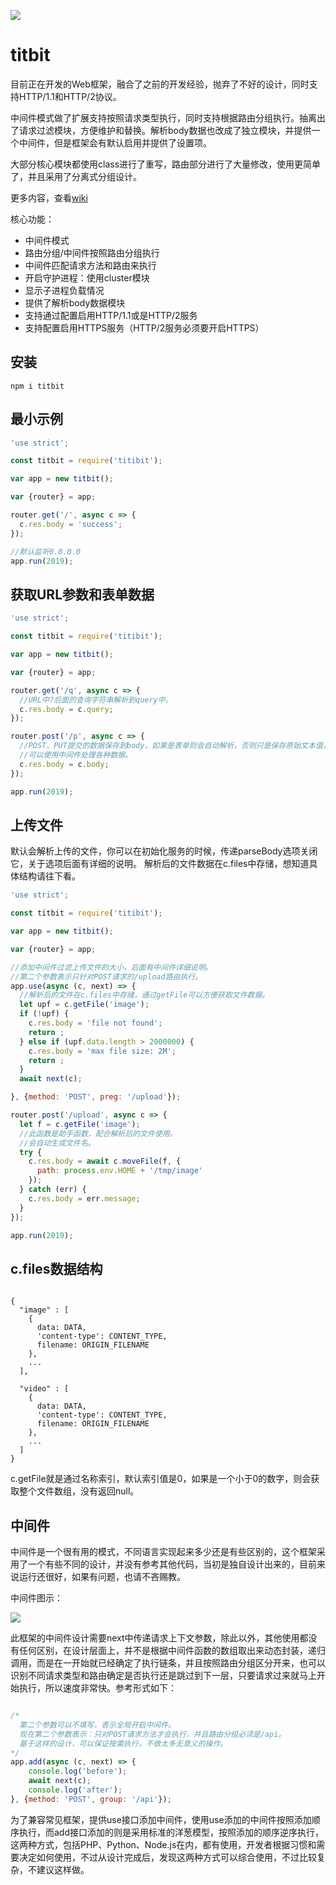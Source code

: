 
![ ](images/titbit.png)

# titbit

目前正在开发的Web框架，融合了之前的开发经验，抛弃了不好的设计，同时支持HTTP/1.1和HTTP/2协议。

中间件模式做了扩展支持按照请求类型执行，同时支持根据路由分组执行。抽离出了请求过滤模块，方便维护和替换。解析body数据也改成了独立模块，并提供一个中间件，但是框架会有默认启用并提供了设置项。

大部分核心模块都使用class进行了重写，路由部分进行了大量修改，使用更简单了，并且采用了分离式分组设计。

更多内容，查看[wiki](https://github.com/master-genius/titbit/wiki)

核心功能：

* 中间件模式
* 路由分组/中间件按照路由分组执行
* 中间件匹配请求方法和路由来执行
* 开启守护进程：使用cluster模块
* 显示子进程负载情况
* 提供了解析body数据模块
* 支持通过配置启用HTTP/1.1或是HTTP/2服务
* 支持配置启用HTTPS服务（HTTP/2服务必须要开启HTTPS）

## 安装

```
npm i titbit
```

## 最小示例

``` JavaScript
'use strict';

const titbit = require('titibit');

var app = new titbit();

var {router} = app;

router.get('/', async c => {
  c.res.body = 'success';
});

//默认监听0.0.0.0
app.run(2019);

```

## 获取URL参数和表单数据

``` JavaScript
'use strict';

const titbit = require('titibit');

var app = new titbit();

var {router} = app;

router.get('/q', async c => {
  //URL中?后面的查询字符串解析到query中。
  c.res.body = c.query;
});

router.post('/p', async c => {
  //POST、PUT提交的数据保存到body，如果是表单则会自动解析，否则只是保存原始文本值，
  //可以使用中间件处理各种数据。
  c.res.body = c.body;
});

app.run(2019);

```

## 上传文件

默认会解析上传的文件，你可以在初始化服务的时候，传递parseBody选项关闭它，关于选项后面有详细的说明。
解析后的文件数据在c.files中存储，想知道具体结构请往下看。

``` JavaScript
'use strict';

const titbit = require('titibit');

var app = new titbit();

var {router} = app;

//添加中间件过滤上传文件的大小，后面有中间件详细说明。
//第二个参数表示只针对POST请求的/upload路由执行。
app.use(async (c, next) => {
  //解析后的文件在c.files中存储，通过getFile可以方便获取文件数据。
  let upf = c.getFile('image');
  if (!upf) {
    c.res.body = 'file not found';
    return ;
  } else if (upf.data.length > 2000000) {
    c.res.body = 'max file size: 2M';
    return ;
  }
  await next(c);

}, {method: 'POST', preg: '/upload'});

router.post('/upload', async c => {
  let f = c.getFile('image');
  //此函数是助手函数，配合解析后的文件使用。
  //会自动生成文件名。
  try {
    c.res.body = await c.moveFile(f, {
      path: process.env.HOME + '/tmp/image'
    });
  } catch (err) {
    c.res.body = err.message;
  }
});

app.run(2019);

```

## c.files数据结构

```

{
  "image" : [
    {
      data: DATA,
      'content-type': CONTENT_TYPE,
      filename: ORIGIN_FILENAME
    },
    ...
  ],

  "video" : [
    {
      data: DATA,
      'content-type': CONTENT_TYPE,
      filename: ORIGIN_FILENAME
    },
    ...
  ]
}
```
c.getFile就是通过名称索引，默认索引值是0，如果是一个小于0的数字，则会获取整个文件数组，没有返回null。

## 中间件

中间件是一个很有用的模式，不同语言实现起来多少还是有些区别的，这个框架采用了一个有些不同的设计，并没有参考其他代码，当初是独自设计出来的，目前来说运行还很好，如果有问题，也请不吝赐教。

中间件图示：

![](images/titbit-midware.png)

此框架的中间件设计需要next中传递请求上下文参数，除此以外，其他使用都没有任何区别，在设计层面上，并不是根据中间件函数的数组取出来动态封装，递归调用，而是在一开始就已经确定了执行链条，并且按照路由分组区分开来，也可以识别不同请求类型和路由确定是否执行还是跳过到下一层，只要请求过来就马上开始执行，所以速度非常快。参考形式如下：

``` JavaScript

/*
  第二个参数可以不填写，表示全局开启中间件。
  现在第二个参数表示：只对POST请求方法才会执行，并且路由分组必须是/api。
  基于这样的设计，可以保证按需执行，不做太多无意义的操作。
*/
app.add(async (c, next) => {
    console.log('before');
    await next(c);
    console.log('after');
}, {method: 'POST', group: '/api'});

```

为了兼容常见框架，提供use接口添加中间件，使用use添加的中间件按照添加顺序执行，而add接口添加的则是采用标准的洋葱模型，按照添加的顺序逆序执行，这两种方式，包括PHP、Python、Node.js在内，都有使用，开发者根据习惯和需要决定如何使用，不过从设计完成后，发现这两种方式可以综合使用，不过比较复杂，不建议这样做。


